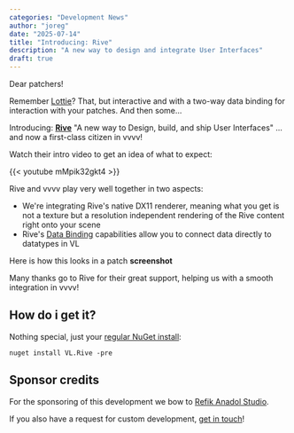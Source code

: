 ```yaml
---
categories: "Development News"
author: "joreg"
date: "2025-07-14"
title: "Introducing: Rive"
description: "A new way to design and integrate User Interfaces"
draft: true
---
```


Dear patchers!

Remember [Lottie](https://vvvv.org/blog/2022/introducing-lottie/)? That, but interactive and with a two-way data binding for interaction with your patches. And then some...

Introducing: **[Rive](https://rive.app/)** "A new way to Design, build, and ship User Interfaces" ... and now a first-class citizen in vvvv!

Watch their intro video to get an idea of what to expect:

{{< youtube mMpik32gkt4 >}}

Rive and vvvv play very well together in two aspects:
- We're integrating Rive's native DX11 renderer, meaning what you get is not a texture but a resolution independent rendering of the Rive content right onto your scene
- Rive's [Data Binding](https://rive.app/docs/editor/data-binding/overview) capabilities allow you to connect data directly to datatypes in VL 

Here is how this looks in a patch 
**screenshot**

Many thanks go to Rive for their great support, helping us with a smooth integration in vvvv!

## How do i get it?

Nothing special, just your [regular NuGet install](https://thegraybook.vvvv.org/reference/hde/managing-nugets.html):

    nuget install VL.Rive -pre

## Sponsor credits

For the sponsoring of this development we bow to [Refik Anadol Studio](https://refikanadol.com/).

If you also have a request for custom development, [get in touch](mailto:devvvvs@vvvv.org)!